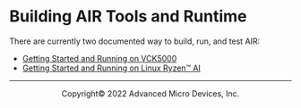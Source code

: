 # Building AIR Tools and Runtime

There are currently two documented way to build, run, and test AIR:
* [Getting Started and Running on VCK5000](buildingVCK5000.md)
* [Getting Started and Running on Linux Ryzen™ AI](buildingRyzenLin.md)

-----

<p align="center">Copyright&copy; 2022 Advanced Micro Devices, Inc.</p>
